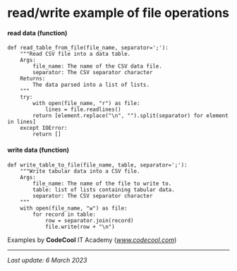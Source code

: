# read/write example of file operations

#### read data (function)
```
def read_table_from_file(file_name, separator=';'):
    """Read CSV file into a data table.
    Args:
        file_name: The name of the CSV data file.
        separator: The CSV separator character
    Returns:
        The data parsed into a list of lists.
    """
    try:
        with open(file_name, "r") as file:
            lines = file.readlines()
        return [element.replace("\n", "").split(separator) for element in lines]
    except IOError:
        return []
```

#### write data (function)
```
def write_table_to_file(file_name, table, separator=';'):
    """Write tabular data into a CSV file.
    Args:
        file_name: The name of the file to write to.
        table: list of lists containing tabular data.
        separator: The CSV separator character
    """
    with open(file_name, "w") as file:
        for record in table:
            row = separator.join(record)
            file.write(row + "\n")
```

Examples by __CodeCool__ IT Academy (_www.codecool.com_)

---
_Last update: 6 March 2023_